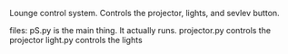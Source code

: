 Lounge control system.
Controls the projector, lights, and sevlev button.

files:
    pS.py is the main thing. It actually runs.
    projector.py controls the projector
    light.py controls the lights
